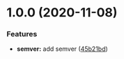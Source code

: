 # 1.0.0 (2020-11-08)


### Features

* **semver:** add semver ([45b21bd](https://gitlab.com/loulou-bobi-action/terraform/openstack/modules/terraform-openstack-pool/commit/45b21bd19eeb4e33f20920baa8022c2ed7c35f98))
